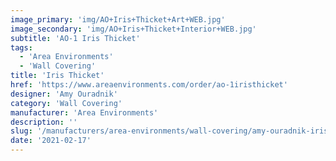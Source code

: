 ```yaml
---
image_primary: 'img/AO+Iris+Thicket+Art+WEB.jpg'
image_secondary: 'img/AO+Iris+Thicket+Interior+WEB.jpg'
subtitle: 'AO-1 Iris Thicket'
tags:
  - 'Area Environments'
  - 'Wall Covering'
title: 'Iris Thicket'
href: 'https://www.areaenvironments.com/order/ao-1iristhicket'
designer: 'Amy Ouradnik'
category: 'Wall Covering'
manufacturer: 'Area Environments'
description: ''
slug: '/manufacturers/area-environments/wall-covering/amy-ouradnik-iris-thicket'
date: '2021-02-17'
---
```

